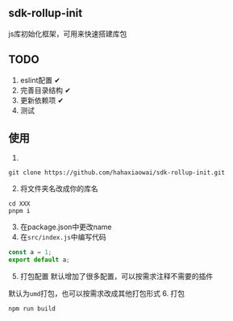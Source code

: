## sdk-rollup-init

js库初始化框架，可用来快速搭建库包
## TODO
1. eslint配置 &#10004;
2. 完善目录结构 &#10004;
3. 更新依赖项 &#10004;
4. 测试

## 使用
1.
``` shell
git clone https://github.com/hahaxiaowai/sdk-rollup-init.git
```
2. 将文件夹名改成你的库名
``` shell
cd XXX
pnpm i
```
3. 在package.json中更改name
4. 在`src/index.js`中编写代码
```js
const a = 1;
export default a;
```
5. 打包配置
默认增加了很多配置，可以按需求注释不需要的插件

默认为`umd`打包，也可以按需求改成其他打包形式
6. 打包
``` shell
npm run build
```